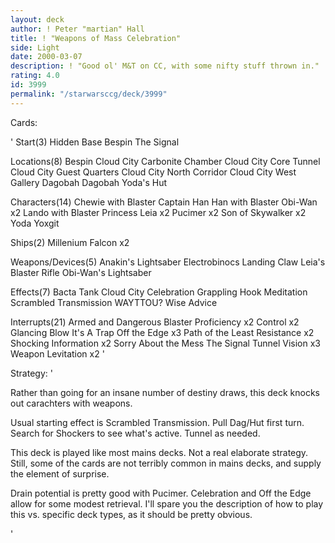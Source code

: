 ```yaml
---
layout: deck
author: ! Peter "martian" Hall
title: ! "Weapons of Mass Celebration"
side: Light
date: 2000-03-07
description: ! "Good ol' M&T on CC, with some nifty stuff thrown in."
rating: 4.0
id: 3999
permalink: "/starwarsccg/deck/3999"
---
```

Cards: 

'
Start(3)
Hidden Base
Bespin
The Signal

Locations(8)
Bespin
Cloud City Carbonite Chamber
Cloud City Core Tunnel
Cloud City Guest Quarters
Cloud City North Corridor
Cloud City West Gallery
Dagobah
Dagobah Yoda's Hut

Characters(14)
Chewie with Blaster
Captain Han
Han with Blaster
Obi-Wan x2
Lando with Blaster
Princess Leia x2
Pucimer x2
Son of Skywalker x2
Yoda
Yoxgit

Ships(2)
Millenium Falcon x2

Weapons/Devices(5)
Anakin's Lightsaber
Electrobinocs
Landing Claw
Leia's Blaster Rifle
Obi-Wan's Lightsaber

Effects(7)
Bacta Tank
Cloud City Celebration
Grappling Hook
Meditation
Scrambled Transmission
WAYTTOU?
Wise Advice

Interrupts(21)
Armed and Dangerous
Blaster Proficiency x2
Control x2
Glancing Blow
It's A Trap
Off the Edge x3
Path of the Least Resistance x2
Shocking Information x2
Sorry About the Mess
The Signal
Tunnel Vision x3
Weapon Levitation x2 '

Strategy: '

Rather than going for an insane number of destiny draws, this deck knocks out carachters with weapons.

Usual starting effect is Scrambled Transmission. Pull Dag/Hut first turn. Search for Shockers to see what's active. Tunnel as needed.

This deck is played like most mains decks. Not a real elaborate strategy. Still, some of the cards are not terribly common in mains decks, and supply the element of surprise.

Drain potential is pretty good with Pucimer. Celebration and Off the Edge allow for some modest retrieval. I'll spare you the description of how to play this vs. specific deck types, as it should be pretty obvious.

'

